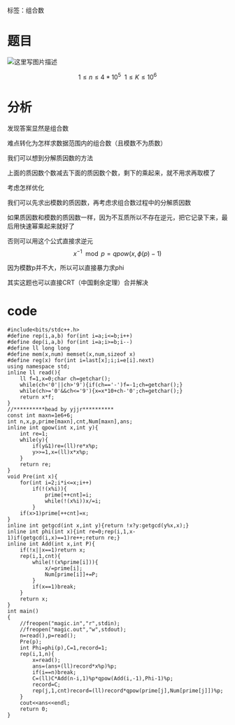 ﻿---
subtitle: "求组合数（模数非质数）"
tags: 
 - 数论-组合数
grammar_cjkRuby: true
catalog: true
layout:  post
header-img: "img/header/P37.jpg"
preview-img: "/img/preview/P37.jpg"
---
标签：组合数

# 题目


![这里写图片描述](//img-blog.csdn.net/201803162133276?watermark/2/text/Ly9ibG9nLmNzZG4ubmV0L3F3ZXJ0eTExMjU=/font/5a6L5L2T/fontsize/400/fill/I0JBQkFCMA==/dissolve/70)

$$1\leq n \leq 4*10^5 \ \ 1\leq K \leq 10^6$$

# 分析

发现答案显然是组合数

难点转化为怎样求数据范围内的组合数（且模数不为质数）

我们可以想到分解质因数的方法

上面的质因数个数减去下面的质因数个数，剩下的乘起来，就不用求再取模了

考虑怎样优化

我们可以先求出模数的质因数，再考虑求组合数过程中的分解质因数

如果质因数和模数的质因数一样，因为不互质所以不存在逆元，把它记录下来，最后用快速幂乘起来就好了

否则可以用这个公式直接求逆元$$x^{-1}\mod p=qpow(x,\phi(p)-1)$$

因为模数p并不大，所以可以直接暴力求phi

其实这题也可以直接CRT（中国剩余定理）合并解决

# code
```
#include<bits/stdc++.h>
#define rep(i,a,b) for(int i=a;i<=b;i++)
#define dep(i,a,b) for(int i=a;i>=b;i--)
#define ll long long
#define mem(x,num) memset(x,num,sizeof x)
#define reg(x) for(int i=last[x];i;i=e[i].next)
using namespace std;
inline ll read(){
	ll f=1,x=0;char ch=getchar();
	while(ch<'0'||ch>'9'){if(ch=='-')f=-1;ch=getchar();}
	while(ch>='0'&&ch<='9'){x=x*10+ch-'0';ch=getchar();}
	return x*f;
}
//**********head by yjjr**********
const int maxn=1e6+6;
int n,x,p,prime[maxn],cnt,Num[maxn],ans;
inline int qpow(int x,int y){
	int re=1;
	while(y){
		if(y&1)re=(ll)re*x%p;
		y>>=1,x=(ll)x*x%p;
	}
	return re;
}
void Pre(int x){
    for(int i=2;i*i<=x;i++)
		if(!(x%i)){
            prime[++cnt]=i;
            while(!(x%i))x/=i;
        }
    if(x>1)prime[++cnt]=x;
}
inline int getgcd(int x,int y){return !x?y:getgcd(y%x,x);}
inline int phi(int x){int re=0;rep(i,1,x-1)if(getgcd(i,x)==1)re++;return re;}
inline int Add(int x,int P){
    if(!x||x==1)return x;
    rep(i,1,cnt){    
        while(!(x%prime[i])){
            x/=prime[i];
            Num[prime[i]]+=P;
        }
        if(x==1)break;
    }
    return x;
}
int main()
{      
	//freopen("magic.in","r",stdin);
	//freopen("magic.out","w",stdout);
    n=read(),p=read();
    Pre(p);
	int Phi=phi(p),C=1,record=1;
    rep(i,1,n){
        x=read();
        ans=(ans+(ll)record*x%p)%p;
        if(i==n)break;
        C=(ll)C*Add(n-i,1)%p*qpow(Add(i,-1),Phi-1)%p;
        record=C;
        rep(j,1,cnt)record=(ll)record*qpow(prime[j],Num[prime[j]])%p;
    }
   	cout<<ans<<endl;
   	return 0;
}
```